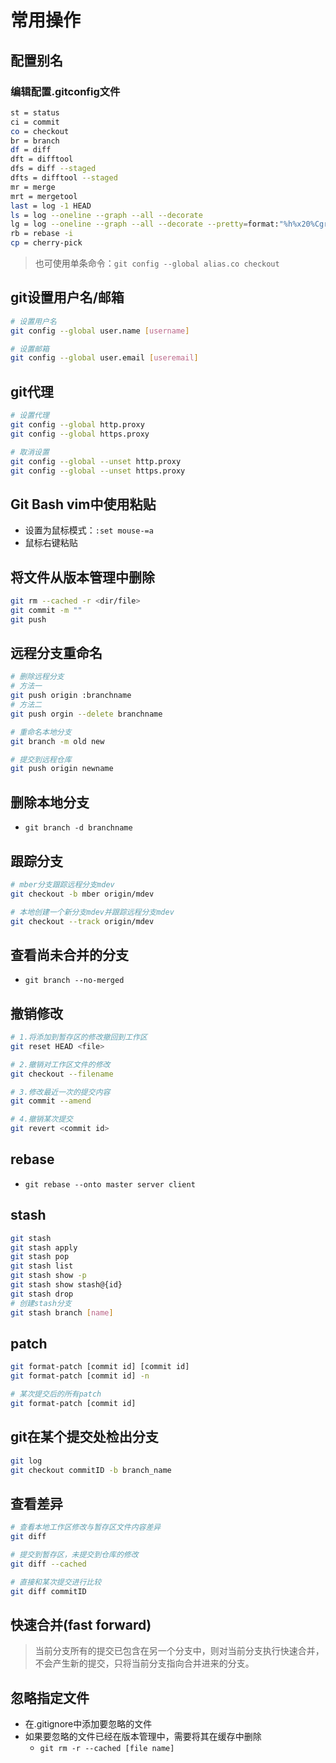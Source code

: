 # 常用操作

## 配置别名

### 编辑配置.gitconfig文件

```Bash
st = status
ci = commit
co = checkout
br = branch
df = diff
dft = difftool
dfs = diff --staged
dfts = difftool --staged
mr = merge
mrt = mergetool
last = log -1 HEAD
ls = log --oneline --graph --all --decorate
lg = log --oneline --graph --all --decorate --pretty=format:"%h%x20%Cgreen%d%x20%Cred%an%x20%C(yellow)%ad%x20%Creset%s" --full-history --date=short
rb = rebase -i
cp = cherry-pick
```

> 也可使用单条命令：``git config --global alias.co checkout``

## git设置用户名/邮箱

```Bash
# 设置用户名
git config --global user.name [username]

# 设置邮箱
git config --global user.email [useremail]
```

## git代理

```Bash
# 设置代理
git config --global http.proxy
git config --global https.proxy

# 取消设置
git config --global --unset http.proxy
git config --global --unset https.proxy
```

## Git Bash vim中使用粘贴

- 设置为鼠标模式：``:set mouse-=a``
- 鼠标右键粘贴

## 将文件从版本管理中删除

```Bash
git rm --cached -r <dir/file>
git commit -m ""
git push
```

## 远程分支重命名

```Bash
# 删除远程分支
# 方法一
git push origin :branchname
# 方法二
git push orgin --delete branchname

# 重命名本地分支
git branch -m old new

# 提交到远程仓库
git push origin newname
```

## 删除本地分支

- ``git branch -d branchname``

## 跟踪分支

```Bash
# mber分支跟踪远程分支mdev
git checkout -b mber origin/mdev

# 本地创建一个新分支mdev并跟踪远程分支mdev
git checkout --track origin/mdev 
```

## 查看尚未合并的分支

- ``git branch --no-merged``

## 撤销修改

```Bash
# 1.将添加到暂存区的修改撤回到工作区
git reset HEAD <file>

# 2.撤销对工作区文件的修改
git checkout --filename

# 3.修改最近一次的提交内容
git commit --amend

# 4.撤销某次提交
git revert <commit id>
```

## rebase

- ``git rebase --onto master server client``

## stash

```Bash
git stash
git stash apply
git stash pop
git stash list
git stash show -p
git stash show stash@{id}
git stash drop
# 创建stash分支
git stash branch [name]
```

## patch

```Bash
git format-patch [commit id] [commit id]
git format-patch [commit id] -n

# 某次提交后的所有patch
git format-patch [commit id]
```

## git在某个提交处检出分支

```Bash
git log
git checkout commitID -b branch_name
```

## 查看差异

```Bash
# 查看本地工作区修改与暂存区文件内容差异
git diff

# 提交到暂存区，未提交到仓库的修改
git diff --cached 

# 直接和某次提交进行比较
git diff commitID
```

## 快速合并(fast forward)

> 当前分支所有的提交已包含在另一个分支中，则对当前分支执行快速合并，不会产生新的提交，只将当前分支指向合并进来的分支。

## 忽略指定文件

- 在.gitignore中添加要忽略的文件
- 如果要忽略的文件已经在版本管理中，需要将其在缓存中删除
    - ``git rm -r --cached [file name]``